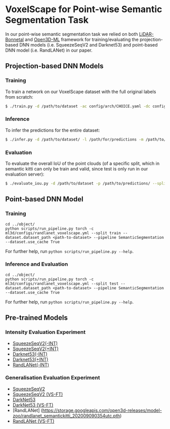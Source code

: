 # VoxelScape for Point-wise Semantic Segmentation Task
In our point-wise semantic segmentation task we relied on both [LiDAR-Bonnetal](https://github.com/PRBonn/lidar-bonnetal)
and [Open3D-ML](https://github.com/isl-org/Open3D-ML) framework for training/evaluating the projection-based DNN models (i.e. SqueezeSeqV2 and Darknet53) and point-based DNN model (i.e. RandLANet) in our paper.

## Projection-based DNN Models

### Training
To train a network on our VoxelScape dataset with the full original labels from scratch:

```sh
$ ./train.py -d /path/to/dataset -ac config/arch/CHOICE.yaml -dc config/labels/semantic-VoxelScape-all.yaml -l /path/to/log
```
### Inference

To infer the predictions for the entire dataset:

```sh
$ ./infer.py -d /path/to/dataset/ -l /path/for/predictions -m /path/to/model
````

### Evaluation

To evaluate the overall IoU of the point clouds (of a specific split, which in semantic kitti can only be train and valid, since test is only run in our evaluation server):

```sh
$ ./evaluate_iou.py -d /path/to/dataset -p /path/to/predictions/ --split valid
```

## Point-based DNN Model

### Training 
```
cd ../object/
python scripts/run_pipeline.py torch -c ml3d/configs/randlanet_voxelscape.yml --split train --dataset.dataset_path <path-to-dataset> --pipeline SemanticSegmentation --dataset.use_cache True

```
For further help, run `python scripts/run_pipeline.py --help`.

### Inference and Evaluation 
```
cd ../object/
python scripts/run_pipeline.py torch -c ml3d/configs/randlanet_voxelscape.yml --split test --dataset.dataset_path <path-to-dataset> --pipeline SemanticSegmentation --dataset.use_cache True

```
For further help, run `python scripts/run_pipeline.py --help`.

## Pre-trained Models

### Intensity Evaluation Experiment

- [SqueezeSeqV2(-INT)](https://studentutsedu-my.sharepoint.com/:u:/g/personal/khaled_aboufarw_uts_edu_au/EZK-mL9J0jNJo4WhmA_m9S8BaZjUdLLq45fjnANJqaxzZw?e=LRrf25)
- [SqueezeSeqV2(+INT)](https://studentutsedu-my.sharepoint.com/:u:/g/personal/khaled_aboufarw_uts_edu_au/EYt8qkZhG2JGjlNWLruMx38BBmhLjz9yNKpGKkFzkMeTwQ?e=YdlaTz)
- [Darknet53(-INT)](https://studentutsedu-my.sharepoint.com/:u:/g/personal/khaled_aboufarw_uts_edu_au/EWb2WqPabdxKpQ8oLzzqDPMBoYgVDsDvlIGAcUza0BW4pA?e=lJAWBd)
- [Darknet53(+INT)](https://studentutsedu-my.sharepoint.com/:u:/g/personal/khaled_aboufarw_uts_edu_au/EZoo1p6O0TRKkKveceLWmCABbFQjp3DZZPUwDX9aCcOYhQ?e=f7Yjey)
- [RandLANet(-INT)](https://studentutsedu-my.sharepoint.com/:u:/g/personal/khaled_aboufarw_uts_edu_au/EWb2WqPabdxKpQ8oLzzqDPMBoYgVDsDvlIGAcUza0BW4pA?e=lJAWBd)

### Generalisation Evaluation Experiment

- [SqueezeSeqV2](https://studentutsedu-my.sharepoint.com/:u:/g/personal/khaled_aboufarw_uts_edu_au/EQ9KVtTtSeBKj13aFDDULBQBEpnlAxwMBCJ2oYOqBbxKSA?e=VkhqRD)
- [SqueezeSeqV2 (VS-FT)](https://studentutsedu-my.sharepoint.com/:u:/g/personal/khaled_aboufarw_uts_edu_au/EWb2WqPabdxKpQ8oLzzqDPMBoYgVDsDvlIGAcUza0BW4pA?e=q0G6NF)
- [DarkNet53](https://studentutsedu-my.sharepoint.com/:u:/g/personal/khaled_aboufarw_uts_edu_au/EUGXVdCzDSxMkkf0MSyxU5UBxqcUqyUhYolNmcFYNqq3Ow?e=k7Y4q8)
- [DarkNet53 (VS-FT)](https://studentutsedu-my.sharepoint.com/:u:/g/personal/khaled_aboufarw_uts_edu_au/EZgM_ltqBqlDhRqxxGNGiYABXxCPR-Imw5UlgIytALc4uA?e=dOgu6m)
- [RandLANet] (https://storage.googleapis.com/open3d-releases/model-zoo/randlanet_semantickitti_202009090354utc.pth)
- [RandLANet (VS-FT)](https://studentutsedu-my.sharepoint.com/:u:/g/personal/khaled_aboufarw_uts_edu_au/EZgM_ltqBqlDhRqxxGNGiYABXxCPR-Imw5UlgIytALc4uA?e=dOgu6m)
